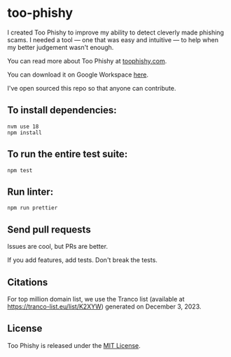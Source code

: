 # too-phishy

I created Too Phishy to improve my ability to detect cleverly made phishing
scams. I needed a tool — one that was easy and intuitive — to help when my
better judgement wasn't enough.

You can read more about Too Phishy at [toophishy.com](https://toophishy.com/).

You can download it on Google Workspace [here](https://workspace.google.com/marketplace/app/too_phishy/802749066565).

I've open sourced this repo so that anyone can contribute.

## To install dependencies:

```
nvm use 18
npm install
```

## To run the entire test suite:

```
npm test
```

## Run linter:

```
npm run prettier
```

## Send pull requests

Issues are cool, but PRs are better.

If you add features, add tests. Don't break the tests.

## Citations

For top million domain list, we use the Tranco list (available at
https://tranco-list.eu/list/K2XYW) generated on December 3, 2023.

## License

Too Phishy is released under the [MIT License](https://opensource.org/licenses/MIT).
